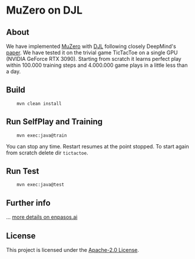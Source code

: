 # MuZero on DJL

## About

We have implemented [MuZero](https://deepmind.com/blog/article/muzero-mastering-go-chess-shogi-and-atari-without-rules)
with [DJL](https://djl.ai/) following closely DeepMind's [paper](https://www.nature.com/articles/s41586-020-03051-4).
We have tested it on the trivial game TicTacToe on a single GPU (NVIDIA GeForce RTX 3090).
Starting from scratch it learns perfect play within 100.000 training steps and 4.000.000 game plays in a little less than a day.

## Build

```
    mvn clean install
```

## Run SelfPlay and Training

```
    mvn exec:java@train
```
You can stop any time. Restart resumes at the point stopped. To start again from scratch delete dir ```tictactoe```.

## Run Test

```
    mvn exec:java@test
```


## Further info

... [more details on enpasos.ai](https://enpasos.ai/)


## License

This project is licensed under the [Apache-2.0 License](LICENSE).
